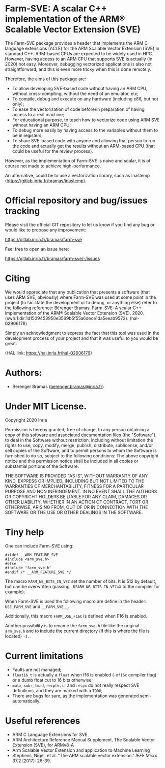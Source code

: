 # Farm-SVE: A scalar C++ implementation of the ARM® Scalable Vector Extension (SVE)

The Farm-SVE package provides a header that implements the ARM C language extensions (ACLE) for the ARM Scalable Vector Extension (SVE) in standard C++. ARM-based CPUs are expected to be widely used in HPC. However, having access to an ARM CPU that supports SVE is actually (in 2020) not easy. Moreover, debugging vectorized applications is also not straightforward, and this is even more tricky when this is done remotely.

Therefore, the aims of this package are:

- To allow developing SVE-based code without having an ARM CPU, without cross-compiling, without the need of an emulator, etc;
- To compile, debug and execute on any hardware (including x86, but not only);
- To ease the vectorization of code before/in preparation of having access to a real machine;
- For educational purpose, to teach how to vectorize code using ARM SVE without having an ARM CPU;
- To debug more easily by having access to the variables without them to be in registers;
- To share SVE-based code with anyone and allowing that person to run the code and actually get the results without an ARM-based CPU (that could be useful for the review process).

However, as the implementation of Farm-SVE is naive and scalar, it is of course not made to achieve high-performance.

An alternative, could be to use a vectorization library, such as Inastemp (https://gitlab.inria.fr/bramas/inastemp).

# Official repository and bug/issues tracking

Please visit the official GIT repository to let us know if you find any bug or would like to propose any improvement:

https://gitlab.inria.fr/bramas/farm-sve

Feel free to open an issue here:

https://gitlab.inria.fr/bramas/farm-sve/-/issues

# Citing

We would appreciate that any publication that presents a software (that uses ARM SVE, obviously) where Farm-SVE was used at some point in the project (to facilitate the development or to debug, or anything else) refer to the following reference:
Bérenger Bramas. Farm-SVE: A scalar C++ implementation of the ARM® Scalable Vector Extension (SVE). 2020, ⟨swh:1:dir:1d1509453950e3569b5f55a6dece1da5eeab9572⟩. ⟨hal-02906179⟩

Simply an acknowledgment to express the fact that this tool was used in the development process of your project and that it was useful to you would be great.

(HAL link: https://hal.inria.fr/hal-02906179)

# Authors:
- Berenger Bramas (berenger.bramas@inria.fr)

# Under MIT License.

Copyright 2020 Inria

Permission is hereby granted, free of charge, to any person obtaining a copy of this software and associated documentation files (the "Software"), to deal in the Software without restriction, including without limitation the rights to use, copy, modify, merge, publish, distribute, sublicense, and/or sell copies of the Software, and to permit persons to whom the Software is furnished to do so, subject to the following conditions:
The above copyright notice and this permission notice shall be included in all copies or substantial portions of the Software.

THE SOFTWARE IS PROVIDED "AS IS", WITHOUT WARRANTY OF ANY KIND, EXPRESS OR IMPLIED, INCLUDING BUT NOT LIMITED TO THE WARRANTIES OF MERCHANTABILITY, FITNESS FOR A PARTICULAR PURPOSE AND NON INFRINGEMENT. IN NO EVENT SHALL THE AUTHORS OR COPYRIGHT HOLDERS BE LIABLE FOR ANY CLAIM, DAMAGES OR OTHER LIABILITY, WHETHER IN AN ACTION OF CONTRACT, TORT OR OTHERWISE, ARISING FROM, OUT OF OR IN CONNECTION WITH THE SOFTWARE OR THE USE OR OTHER DEALINGS IN THE SOFTWARE.

# Tiny help

One can include Farm-SVE using:
```
#ifdef __ARM_FEATURE_SVE
#include <arm_sve.h>
#else
#include "farm_sve.h"
#endif /* __ARM_FEATURE_SVE */
```

The macro `FARM_NB_BITS_IN_VEC` set the number of bits. It is 512 by default, but can be overwritten (passing `-DFARM_NB_BITS_IN_VEC=X` to the compiler for example).

When Farm-SVE is used the following macro are define in the header: `USE_FARM_SVE` and `__FARM_SVE__`.

Additionally, this macro `FARM_USE_F16C` is defined when F16 is enabled.

Another possibility is to rename the `farm_sve.h` file like the original `arm_sve.h` and to include the current directory (if this is where the file is located) `-I.`.

# Current limitations

- Faults are not managed;
- `float16_t` is actually a `float` when f16 is enabled (`-mf16c` compiler flag) or a dumb float cut to 16 bits otherwise;
- `mulx`, `subr`, `tmad`, `recp[e,s]` and `recpx` do not really respect SVE definitions, and they are marked with a `TODO`;
- There are bugs for sure, as the implementation was generated semi-automatically.



# Useful references

- ARM C Language Extensions for SVE
- ARM Architecture Reference Manual Supplement, The Scalable Vector Extension (SVE), for ARMv8-A
- Arm Scalable Vector Extension and application to Machine Learning
- Stephens, Nigel, et al. "The ARM scalable vector extension." *IEEE Micro* 37.2 (2017): 26-39.
